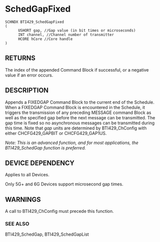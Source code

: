 # **SchedGapFixed**

```
SCHNDX BTI429_SchedGapFixed
(
      USHORT gap, //Gap value (in bit times or microseconds)
      INT channel, //Channel number of transmitter
      HCORE hCore //Core handle
)
```
## **RETURNS**

The index of the appended Command Block if successful, or a negative value if an error occurs.

## **DESCRIPTION**

Appends a FIXEDGAP Command Block to the current end of the Schedule. When a FIXEDGAP Command Block is encountered in the Schedule, it triggers the transmission of any preceding MESSAGE command Block as well as the specified gap before the next message can be transmitted. The gap time is fixed so no asynchronous messages can be transmitted during this time. Note that *gap* units are determined by BTI429\_ChConfig with either CHCFG429\_GAPBIT or CHCFG429\_GAP1US.

*Note: This is an advanced function, and for most applications, the BTI429\_SchedGap function is preferred.*

## **DEVICE DEPENDENCY**

Applies to all Devices.

Only 5G+ and 6G Devices support microsecond gap times.

## **WARNINGS**

A call to BTI429\_ChConfig must precede this function.

### **SEE ALSO**

BTI429\_SchedGap, BTI429\_SchedGapList